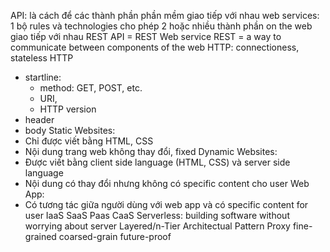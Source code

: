 API: là cách để các thành phần phần mềm giao tiếp với nhau
web services: 1 bộ rules và technologies cho phép 2 hoặc nhiều thành phần on the web giao tiếp với nhau
REST API = REST Web service
REST = a way to communicate between components of the web
HTTP: connectioness, stateless
HTTP 
  - startline:
    - method: GET, POST, etc.
    - URI, 
    - HTTP version
  - header
  - body
Static Websites: 
  - Chỉ được viết bằng HTML, CSS
  - Nội dung trang web không thay đổi, fixed
Dynamic Websites: 
  - Được viết bằng client side language (HTML, CSS) và server side language
  - Nội dung có thay đổi nhưng không có specific content cho user
Web App: 
  - Có tương tác giữa người dùng với web app và có specific content for user
IaaS
SaaS
Paas
CaaS
Serverless: building software without worrying about server
Layered/n-Tier Architectual Pattern
Proxy
fine-grained 
coarsed-grain
future-proof